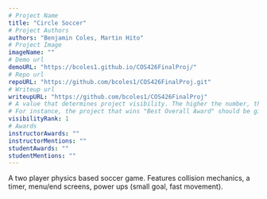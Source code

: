 ```yaml
---
# Project Name
title: "Circle Soccer"
# Project Authors
authors: "Benjamin Coles, Martin Hito"
# Project Image
imageName: ""
# Demo url
demoURL: "https://bcoles1.github.io/COS426FinalProj/"
# Repo url
repoURL: "https://github.com/bcoles1/COS426FinalProj.git"
# Writeup url
writeupURL: "https://github.com/bcoles1/COS426FinalProj"
# A value that determines project visibility. The higher the number, the closer it will appear to the top
# For instance, the project that wins "Best Overall Award" should be given the highest visibilityRank
visibilityRank: 1
# Awards
instructorAwards: ""
instructorMentions: ""
studentAwards: ""
studentMentions: ""
---
```

A two player physics based soccer game. Features collision mechanics, a timer, menu/end screens, power ups (small goal, fast movement).
